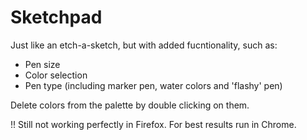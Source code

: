 # Sketchpad

Just like an etch-a-sketch, but with added fucntionality, such as:
  - Pen size
  - Color selection
  - Pen type (including marker pen, water colors and 'flashy' pen)
  
  Delete colors from the palette by double clicking on them.

!! Still not working perfectly in Firefox. For best results run in Chrome.
